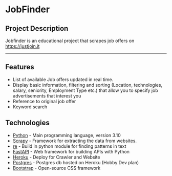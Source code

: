 # JobFinder


##  Project Description
Jobfinder is an educational  project that scrapes job offers on https://justjoin.it 
___
## Features
- List of available Job offers updated in real time.
- Display basic information, filtering and sorting (Location, technologies, salary, seniority, Employment Type etc.) that allow you to specify job advertisements that interest you
- Reference to original job offer
- Keyword search

## Technologies

- [Python] - Main  programming language, version 3.10
- [Scrapy] - Framework for extracting the data  from websites.
- [re] - Build in python module for finding patterns in text 
- [FastAPI] - Web framework for building APIs with Python
- [Heroku] - Deploy for Crawler and Website 
- [Postgres] - Postgres db hosted on Heroku (Hobby Dev plan) 
- [Bootstrap] - Open-source CSS framework 


[//]: # (These are reference links http://stackoverflow.com/questions/4823468/store-comments-in-markdown-syntax)
   [Python]: <https://www.python.org/downloads/>
   [Scrapy]: <https://scrapy.org>
   [re]: <https://docs.python.org/3/library/re.html>
   [FastAPI]:  <https://fastapi.tiangolo.com>
   [Heroku]: <https://www.heroku.com>
   [Postgres]: <https://www.heroku.com/postgresm>
   [Bootstrap]: <https://getbootstrap.com>



